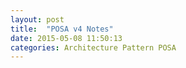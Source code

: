 ```yaml
---
layout: post
title:  "POSA v4 Notes"
date: 2015-05-08 11:50:13
categories: Architecture Pattern POSA
---
```


